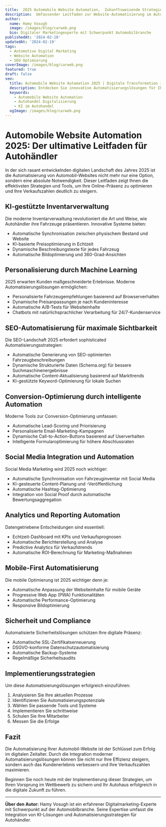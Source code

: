 ```yaml
---
title:  2025 Automobile Website Automation,  Zukunftsweisende Strategien für Autohändler 
description:  Umfassender Leitfaden zur Website-Automatisierung im Automobilhandel  Steigern Sie Ihre Online-Präsenz, SEO-Performance und Umsätze durch moderne Technologielösungen 
author:
  name: Hamy Vosugh
  image: /images/blog/carweb.png
  bio: Digitaler Marketingexperte mit Schwerpunkt Automobilbranche
publishedAt: '2024-02-18'
updatedAt: '2024-02-19'
tags:
  - Automotive Digital Marketing
  - Website Automation
  - SEO Optimierung
coverImage: /images/blog/carweb.png
featured: true
draft: false
seo:
  title: Automobile Website Automation 2025 | Digitale Transformation im Autohandel
  description: Entdecken Sie innovative Automatisierungslösungen für Ihre Automobil-Website. Steigern Sie Ihre Online-Sichtbarkeit und Verkaufszahlen mit modernsten Tools und Strategien.
  keywords:
    - Automobile Website Automation
    - Autohandel Digitalisierung
    - KI im Autohandel
  ogImage: /images/blog/carweb.png
---
```


# Automobile Website Automation 2025: Der ultimative Leitfaden für Autohändler

In der sich rasant entwickelnden digitalen Landschaft des Jahres 2025 ist die Automatisierung von Automobil-Websites nicht mehr nur eine Option, sondern eine absolute Notwendigkeit. Dieser Leitfaden zeigt Ihnen die effektivsten Strategien und Tools, um Ihre Online-Präsenz zu optimieren und Ihre Verkaufszahlen deutlich zu steigern.

## KI-gestützte Inventarverwaltung

Die moderne Inventarverwaltung revolutioniert die Art und Weise, wie Autohändler ihre Fahrzeuge präsentieren. Innovative Systeme bieten:

- Automatische Synchronisation zwischen physischem Bestand und Website
- KI-basierte Preisoptimierung in Echtzeit
- Dynamische Beschreibungstexte für jedes Fahrzeug
- Automatische Bildoptimierung und 360-Grad-Ansichten

## Personalisierung durch Machine Learning

2025 erwarten Kunden maßgeschneiderte Erlebnisse. Moderne Automatisierungslösungen ermöglichen:

- Personalisierte Fahrzeugempfehlungen basierend auf Browserverhalten
- Dynamische Preisanpassungen je nach Kundeninteresse
- Automatische A/B-Tests für Websiteinhalte
- Chatbots mit natürlichsprachlicher Verarbeitung für 24/7-Kundenservice

## SEO-Automatisierung für maximale Sichtbarkeit

Die SEO-Landschaft 2025 erfordert sophisticated Automatisierungsstrategien:

- Automatische Generierung von SEO-optimierten Fahrzeugbeschreibungen
- Dynamische Strukturierte Daten (Schema.org) für bessere Suchmaschinenergebnisse
- Automatische Content-Aktualisierung basierend auf Markttrends
- KI-gestützte Keyword-Optimierung für lokale Suchen

## Conversion-Optimierung durch intelligente Automation

Moderne Tools zur Conversion-Optimierung umfassen:

- Automatische Lead-Scoring und Priorisierung
- Personalisierte Email-Marketing-Kampagnen
- Dynamische Call-to-Action-Buttons basierend auf Userverhalten
- Intelligente Formularoptimierung für höhere Abschlussraten

## Social Media Integration und Automation

Social Media Marketing wird 2025 noch wichtiger:

- Automatische Synchronisation von Fahrzeuginventar mit Social Media
- KI-gesteuerte Content-Planung und -Veröffentlichung
- Automatische Hashtag-Optimierung
- Integration von Social Proof durch automatische Bewertungsaggregation

## Analytics und Reporting Automation

Datengetriebene Entscheidungen sind essentiell:

- Echtzeit-Dashboard mit KPIs und Verkaufsprognosen
- Automatische Berichterstellung und Analyse
- Predictive Analytics für Verkaufstrends
- Automatische ROI-Berechnung für Marketing-Maßnahmen

## Mobile-First Automatisierung

Die mobile Optimierung ist 2025 wichtiger denn je:

- Automatische Anpassung der Websiteinhalte für mobile Geräte
- Progressive Web App (PWA) Funktionalitäten
- Automatische Performance-Optimierung
- Responsive Bildoptimierung

## Sicherheit und Compliance

Automatisierte Sicherheitslösungen schützen Ihre digitale Präsenz:

- Automatische SSL-Zertifikatserneuerung
- DSGVO-konforme Datenschutzautomatisierung
- Automatische Backup-Systeme
- Regelmäßige Sicherheitsaudits

## Implementierungsstrategien

Um diese Automatisierungslösungen erfolgreich einzuführen:

1. Analysieren Sie Ihre aktuellen Prozesse
2. Identifizieren Sie Automatisierungspotenziale
3. Wählen Sie passende Tools und Systeme
4. Implementieren Sie schrittweise
5. Schulen Sie Ihre Mitarbeiter
6. Messen Sie die Erfolge

## Fazit

Die Automatisierung Ihrer Automobil-Website ist der Schlüssel zum Erfolg im digitalen Zeitalter. Durch die Integration moderner Automatisierungslösungen können Sie nicht nur Ihre Effizienz steigern, sondern auch das Kundenerlebnis verbessern und Ihre Verkaufszahlen maximieren.

Beginnen Sie noch heute mit der Implementierung dieser Strategien, um Ihren Vorsprung im Wettbewerb zu sichern und Ihr Autohaus erfolgreich in die digitale Zukunft zu führen.

---

**Über den Autor:**
Hamy Vosugh ist ein erfahrener Digitalmarketing-Experte mit Schwerpunkt auf der Automobilbranche. Seine Expertise umfasst die Integration von KI-Lösungen und Automatisierungsstrategien für Autohändler.